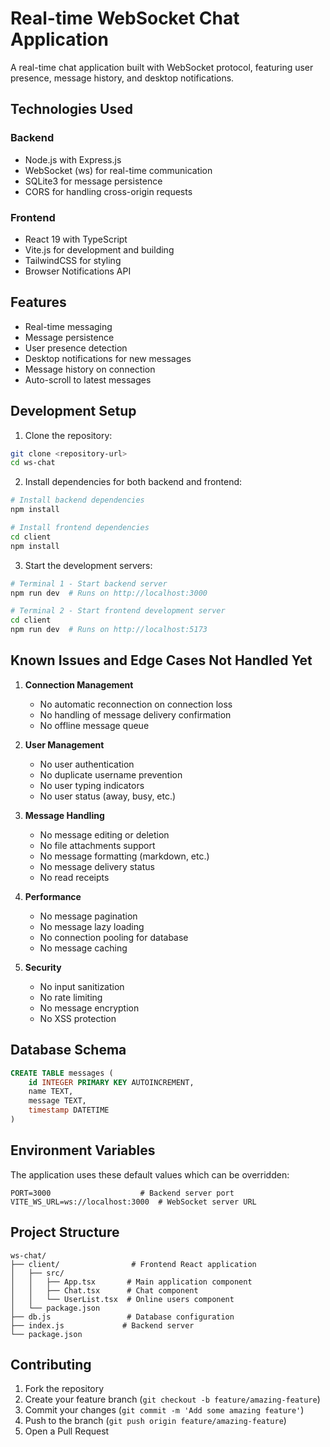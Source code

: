 # Real-time WebSocket Chat Application

A real-time chat application built with WebSocket protocol, featuring user presence, message history, and desktop notifications.

## Technologies Used

### Backend
- Node.js with Express.js
- WebSocket (ws) for real-time communication
- SQLite3 for message persistence
- CORS for handling cross-origin requests

### Frontend
- React 19 with TypeScript
- Vite.js for development and building
- TailwindCSS for styling
- Browser Notifications API

## Features
- Real-time messaging
- Message persistence
- User presence detection
- Desktop notifications for new messages
- Message history on connection
- Auto-scroll to latest messages

## Development Setup

1. Clone the repository:
```bash
git clone <repository-url>
cd ws-chat
```

2. Install dependencies for both backend and frontend:
```bash
# Install backend dependencies
npm install

# Install frontend dependencies
cd client
npm install
```

3. Start the development servers:
```bash
# Terminal 1 - Start backend server
npm run dev  # Runs on http://localhost:3000

# Terminal 2 - Start frontend development server
cd client
npm run dev  # Runs on http://localhost:5173
```

## Known Issues and Edge Cases Not Handled Yet

1. **Connection Management**
   - No automatic reconnection on connection loss
   - No handling of message delivery confirmation
   - No offline message queue

2. **User Management**
   - No user authentication
   - No duplicate username prevention
   - No user typing indicators
   - No user status (away, busy, etc.)

3. **Message Handling**
   - No message editing or deletion
   - No file attachments support
   - No message formatting (markdown, etc.)
   - No message delivery status
   - No read receipts

4. **Performance**
   - No message pagination
   - No message lazy loading
   - No connection pooling for database
   - No message caching

5. **Security**
   - No input sanitization
   - No rate limiting
   - No message encryption
   - No XSS protection

## Database Schema

```sql
CREATE TABLE messages (
    id INTEGER PRIMARY KEY AUTOINCREMENT,
    name TEXT,
    message TEXT,
    timestamp DATETIME
)
```

## Environment Variables

The application uses these default values which can be overridden:

```env
PORT=3000                    # Backend server port
VITE_WS_URL=ws://localhost:3000  # WebSocket server URL
```

## Project Structure

```
ws-chat/
├── client/                # Frontend React application
│   ├── src/
│   │   ├── App.tsx       # Main application component
│   │   ├── Chat.tsx      # Chat component
│   │   └── UserList.tsx  # Online users component
│   └── package.json
├── db.js                 # Database configuration
├── index.js             # Backend server
└── package.json
```

## Contributing

1. Fork the repository
2. Create your feature branch (`git checkout -b feature/amazing-feature`)
3. Commit your changes (`git commit -m 'Add some amazing feature'`)
4. Push to the branch (`git push origin feature/amazing-feature`)
5. Open a Pull Request
